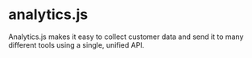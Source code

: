 # analytics.js
Analytics.js makes it easy to collect customer data and send it to many different tools using a single, unified API.
